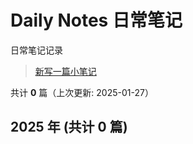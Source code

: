 # Daily Notes 日常笔记

日常笔记记录

> [新写一篇小笔记](https://github.com/LiXiuFengV1/Daily-Notes/issues/new)

共计 **0** 篇（上次更新: 2025-01-27）

## 2025 年 (共计 0 篇)
